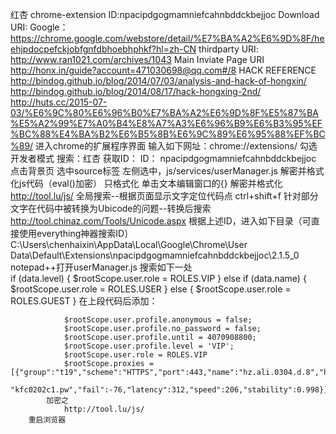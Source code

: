 红杏
	chrome-extension
		ID:npacipdgogmamniefcahnbddckbejjoc
		Download URI:
			Google：https://chrome.google.com/webstore/detail/%E7%BA%A2%E6%9D%8F/heehjpdocpefckjobfgnfdbhoebhphkf?hl=zh-CN
		thirdparty URI:
			http://www.ran1021.com/archives/1043
	Main Inviate Page URI
		http://honx.in/guide?account=471030698@qq.com#/8
	HACK REFERENCE
		http://bindog.github.io/blog/2014/07/03/analysis-and-hack-of-hongxin/
		http://bindog.github.io/blog/2014/08/17/hack-hongxing-2nd/
		http://huts.cc/2015-07-03/%E6%9C%80%E6%96%B0%E7%BA%A2%E6%9D%8F%E5%87%BA%E5%A2%99%E7%A0%B4%E8%A7%A3%E6%96%B9%E6%B3%95%EF%BC%88%E4%BA%B2%E6%B5%8B%E6%9C%89%E6%95%88%EF%BC%89/
		进入chrome的扩展程序界面
			输入如下网址：chrome://extensions/
		勾选开发者模式
			搜索：红杏
			获取ID：
				ID： npacipdgogmamniefcahnbddckbejjoc
			点击背景页
				选中source标签
				左侧选中，js/services/userManager.js
				解密并格式化js代码（eval()加密）
					只格式化
						单击文本编辑窗口的{}
					解密并格式化
						http://tool.lu/js/
					全局搜索--根据页面显示文字定位代码点
						ctrl+shift+f
						针对部分文字在代码中被转换为Ubicode的问题--转换后搜索
							http://tool.chinaz.com/Tools/Unicode.aspx
		根据上述ID，进入如下目录（可直接使用everything神器搜索ID）
			C:\Users\chenhaixin\AppData\Local\Google\Chrome\User Data\Default\Extensions\npacipdgogmamniefcahnbddckbejjoc\2.1.5_0
			notepad++打开userManager.js
			搜索如下一处			
				if (data.level) {
					$rootScope.user.role = ROLES.VIP
				} else if (data.name) {
					$rootScope.user.role = ROLES.USER
				} else {
					$rootScope.user.role = ROLES.GUEST
				}
			在上段代码后添加：

				$rootScope.user.profile.anonymous = false;
				$rootScope.user.profile.no_password = false;
				$rootScope.user.profile.until = 4070908800;
				$rootScope.user.profile.level = 'VIP';
				$rootScope.user.role = ROLES.VIP
				$rootScope.proxies = [{"group":"t19","scheme":"HTTPS","port":443,"name":"hz.ali.0304.d.8","host":
				"kfc0202c1.pw","fail":-76,"latency":312,"speed":206,"stability":0.998}];				
			加密之
				http://tool.lu/js/
		重启浏览器
